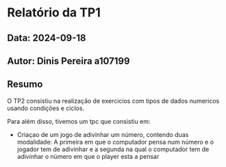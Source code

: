 # Relatório da TP1
## Data: 2024-09-18
## Autor: Dinis Pereira a107199
## Resumo
O TP2 consistiu na realização de exercicios com tipos de dados numericos usando condições e ciclos.

Para além disso, tivemos um tpc que consistiu em:
* Criaçao de um jogo de adivinhar um número, contendo duas modalidade: A primeira em que o computador pensa num número e o jogador tem de adivinhar e a segunda na qual o computador tem de adivinhar o número em que o player esta a pensar

